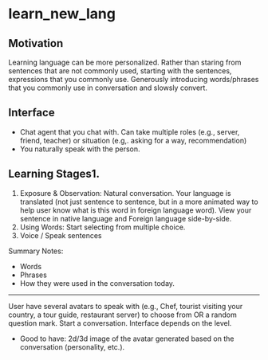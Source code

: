 # learn_new_lang

## Motivation
Learning language can be more personalized. 
Rather than staring from sentences that are not commonly used, starting with the sentences, expressions that you commonly use. Generously introducing words/phrases that you commonly use in conversation and slowsly convert. 

## Interface 
* Chat agent that you chat with. Can take multiple roles (e.g., server, friend, teacher) or situation (e.g,. asking for a way, recommendation)
* You naturally speak with the person.

## Learning Stages1. 
1. Exposure & Observation: Natural conversation. Your language is translated (not just sentence to sentence, but in a more animated way to help user know what is this word in foreign language word). View your sentence in native language and Foreign language side-by-side.
2. Using Words: Start selecting from multiple choice.
3. Voice / Speak sentences

Summary Notes: 
- Words
- Phrases
- How they were used in the conversation today.

---
User have several avatars to speak with (e.g., Chef, tourist visiting your country, a tour guide, restaurant server) to choose from OR a random question mark. 
Start a conversation. Interface depends on the level. 
- Good to have: 2d/3d image of the avatar generated based on the conversation (personality, etc.).
